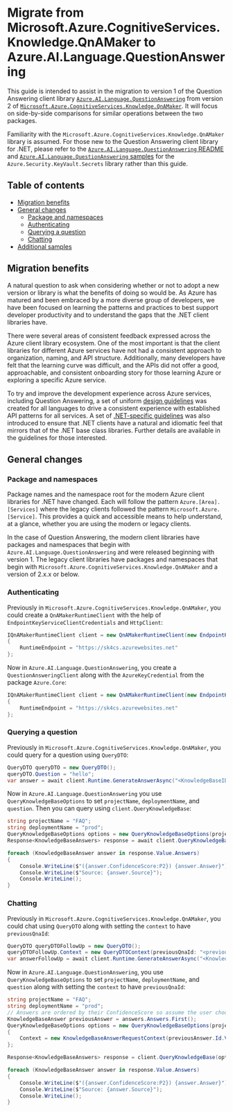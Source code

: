 # Migrate from Microsoft.Azure.CognitiveServices.Knowledge.QnAMaker to Azure.AI.Language.QuestionAnswering

This guide is intended to assist in the migration to version 1 of the Question Answering client library [`Azure.AI.Language.QuestionAnswering`](https://www.nuget.org/packages/Azure.AI.Language.QuestionAnswering) from version 2 of [`Microsoft.Azure.CognitiveServices.Knowledge.QnAMaker`](https://www.nuget.org/packages/Microsoft.Azure.CognitiveServices.Knowledge.QnAMaker). It will focus on side-by-side comparisons for similar operations between the two packages.

Familiarity with the `Microsoft.Azure.CognitiveServices.Knowledge.QnAMaker` library is assumed. For those new to the Question Answering client library for .NET, please refer to the [`Azure.AI.Language.QuestionAnswering` README](https://github.com/Azure/azure-sdk-for-net/blob/main/sdk/cognitivelanguage/Azure.AI.Language.QuestionAnswering/README.md) and [`Azure.AI.Language.QuestionAnswering` samples](https://github.com/Azure/azure-sdk-for-net/tree/main/sdk/cognitivelanguage/Azure.AI.Language.QuestionAnswering/samples) for the `Azure.Security.KeyVault.Secrets` library rather than this guide.

## Table of contents

- [Migration benefits](#migration-benefits)
- [General changes](#general-changes)
  - [Package and namespaces](#package-and-namespaces)
  - [Authenticating](#authenticating)
  - [Querying a question](#querying-a-question)
  - [Chatting](#chatting)
- [Additional samples](#additional-samples)

## Migration benefits

A natural question to ask when considering whether or not to adopt a new version or library is what the benefits of doing so would be. As Azure has matured and been embraced by a more diverse group of developers, we have been focused on learning the patterns and practices to best support developer productivity and to understand the gaps that the .NET client libraries have.

There were several areas of consistent feedback expressed across the Azure client library ecosystem. One of the most important is that the client libraries for different Azure services have not had a consistent approach to organization, naming, and API structure. Additionally, many developers have felt that the learning curve was difficult, and the APIs did not offer a good, approachable, and consistent onboarding story for those learning Azure or exploring a specific Azure service.

To try and improve the development experience across Azure services, including Question Answering, a set of uniform [design guidelines](https://azure.github.io/azure-sdk/general_introduction.html) was created for all languages to drive a consistent experience with established API patterns for all services. A set of [.NET-specific guidelines](https://azure.github.io/azure-sdk/dotnet_introduction.html) was also introduced to ensure that .NET clients have a natural and idiomatic feel that mirrors that of the .NET base class libraries. Further details are available in the guidelines for those interested.

## General changes

### Package and namespaces

Package names and the namespace root for the modern Azure client libraries for .NET have changed. Each will follow the pattern `Azure.[Area].[Services]` where the legacy clients followed the pattern `Microsoft.Azure.[Service]`. This provides a quick and accessible means to help understand, at a glance, whether you are using the modern or legacy clients.

In the case of Question Answering, the modern client libraries have packages and namespaces that begin with `Azure.AI.Language.QuestionAnswering` and were released beginning with version 1. The legacy client libraries have packages and namespaces that begin with `Microsoft.Azure.CognitiveServices.Knowledge.QnAMaker` and a version of 2.x.x or below.

### Authenticating

Previously in `Microsoft.Azure.CognitiveServices.Knowledge.QnAMaker`, you could create a `QnAMakerRuntimeClient` with the help of `EndpointKeyServiceClientCredentials` and `HttpClient`:

```C# Snippet:CognitiveServices_QnA_Maker_Snippets_MigrationGuide_CreateRuntimeClient
IQnAMakerRuntimeClient client = new QnAMakerRuntimeClient(new EndpointKeyServiceClientCredentials("<QnAMakerEndpointKey>"), new HttpClient(), false)
{
    RuntimeEndpoint = "https://sk4cs.azurewebsites.net"
};
```

Now in `Azure.AI.Language.QuestionAnswering`, you create a `QuestionAnsweringClient` along with the `AzureKeyCredential` from the package `Azure.Core`:

```C# Snippet:CognitiveServices_QnA_Maker_Snippets_MigrationGuide_CreateRuntimeClient
IQnAMakerRuntimeClient client = new QnAMakerRuntimeClient(new EndpointKeyServiceClientCredentials("<QnAMakerEndpointKey>"), new HttpClient(), false)
{
    RuntimeEndpoint = "https://sk4cs.azurewebsites.net"
};
```

### Querying a question

Previously in `Microsoft.Azure.CognitiveServices.Knowledge.QnAMaker`, you could query for a question using `QueryDTO`: 

```C# Snippet:CognitiveServices_QnA_Maker_Snippets_MigrationGuide_QueryKnowledgeBase
QueryDTO queryDTO = new QueryDTO();
queryDTO.Question = "hello";
var answer = await client.Runtime.GenerateAnswerAsync("<KnowledgeBaseID>", queryDTO);
```

Now in `Azure.AI.Language.QuestionAnswering` you use `QueryKnowledgeBaseOptions` to set `projectName`, `deploymentName`, and `question`. Then you can query using `client.QueryKnowledgeBase`:

```C# Snippet:QuestionAnsweringClient_QueryKnowledgeBaseAsync
string projectName = "FAQ";
string deploymentName = "prod";
QueryKnowledgeBaseOptions options = new QueryKnowledgeBaseOptions(projectName, deploymentName, "How long should my Surface battery last?");
Response<KnowledgeBaseAnswers> response = await client.QueryKnowledgeBaseAsync(options);

foreach (KnowledgeBaseAnswer answer in response.Value.Answers)
{
    Console.WriteLine($"({answer.ConfidenceScore:P2}) {answer.Answer}");
    Console.WriteLine($"Source: {answer.Source}");
    Console.WriteLine();
}
```

### Chatting

 Previously in `Microsoft.Azure.CognitiveServices.Knowledge.QnAMaker`, you could chat using `QueryDTO` along with setting the `context` to have `previousQnaId`: 

```C# Snippet:CognitiveServices_QnA_Maker_Snippets_MigrationGuide_Chat
QueryDTO queryDTOFollowUp = new QueryDTO();
queryDTOFollowUp.Context = new QueryDTOContext(previousQnaId: "<previousQnaId>");
var answerFollowUp = await client.Runtime.GenerateAnswerAsync("<KnowledgeBaseID>", queryDTO);
```

Now in `Azure.AI.Language.QuestionAnswering`, you use `QueryKnowledgeBaseOptions` to set `projectName`, `deploymentName`, and `question` along with setting the `context` to have `previousQnaId`:

```C# Snippet:QuestionAnsweringClient_Chat
string projectName = "FAQ";
string deploymentName = "prod";
// Answers are ordered by their ConfidenceScore so assume the user choose the first answer below:
KnowledgeBaseAnswer previousAnswer = answers.Answers.First();
QueryKnowledgeBaseOptions options = new QueryKnowledgeBaseOptions(projectName, deploymentName, "How long should charging take?")
{
    Context = new KnowledgeBaseAnswerRequestContext(previousAnswer.Id.Value)
};

Response<KnowledgeBaseAnswers> response = client.QueryKnowledgeBase(options);

foreach (KnowledgeBaseAnswer answer in response.Value.Answers)
{
    Console.WriteLine($"({answer.ConfidenceScore:P2}) {answer.Answer}");
    Console.WriteLine($"Source: {answer.Source}");
    Console.WriteLine();
}
```